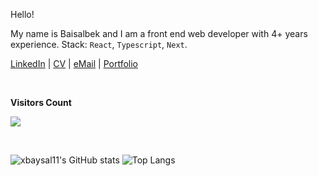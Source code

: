 Hello!

My name is Baisalbek and I am a front end web developer with 4+ years experience. Stack: `React`, `Typescript`, `Next`.

[LinkedIn](https://www.linkedin.com/in/baisalbek-daniiarov/) | [CV](https://docs.google.com/document/d/1yU_nI7Q6hQrGM1QEt8qDWo-ikpFaM5b5z2ZvkWghePg/export?format=pdf) | [eMail](baisalbek.daniiarov@gmail.com) | [Portfolio](https://xbaysal11.github.io/)
<div>
 <div>
<br><p><b>Visitors Count</b></p>  
<p><img align="center" src="https://profile-counter.glitch.me/{xbaysal11}/count.svg"/></p> 
<br>
</div>

![xbaysal11's GitHub stats](https://github-readme-stats.vercel.app/api?username=xbaysal11&show_icons=true&theme=radical)
![Top Langs](https://github-readme-stats.vercel.app/api/top-langs/?theme=dark&username=xbaysal11&langs_count=12)
</div>
